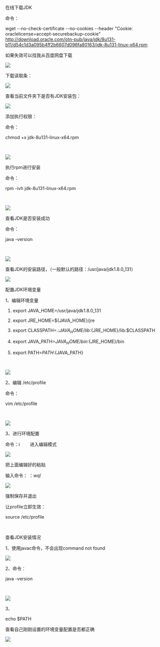 在线下载JDK

命令：

 wget --no-check-certificate --no-cookies --header "Cookie: oraclelicense=accept-securebackup-cookie" http://download.oracle.com/otn-pub/java/jdk/8u131-b11/d54c1d3a095b4ff2b6607d096fa80163/jdk-8u131-linux-x64.rpm



如果失效可以找我从百度网盘下载





![](D:/download/youdaonote-pull-master/data/Technology/Linux/images/BF4E505BC1554FB6A80D1A9708F01EBA20180603145437541.png)

下载读取条： 

![](D:/download/youdaonote-pull-master/data/Technology/Linux/images/89B67D8A88F14F959DA10F73F7176C6820180603145454527.png)

查看当前文件夹下是否有JDK安装包：

![](D:/download/youdaonote-pull-master/data/Technology/Linux/images/5E511EDF84324BC180DFAF6A6D0D705020180603145513739.png)

添加执行权限：

命令：

chmod +x jdk-8u131-linux-x64.rpm

 

![](D:/download/youdaonote-pull-master/data/Technology/Linux/images/2A1C7F7D6F624172A82C7659091271CB20180603145531358.png)

执行rpm进行安装

命令：

rpm -ivh jdk-8u131-linux-x64.rpm

 

![](D:/download/youdaonote-pull-master/data/Technology/Linux/images/6FB6F0C523B34090AFF27256E48D741B20180603145544258.png)

查看JDK是否安装成功

命令：

java -version

 

![](D:/download/youdaonote-pull-master/data/Technology/Linux/images/A7A3A61E2D7842C286F3A4853061BBF920180603145558249.png)

查看JDK的安装路径，（一般默认的路径：/usr/java/jdk1.8.0_131）

![](D:/download/youdaonote-pull-master/data/Technology/Linux/images/822F78D2E4234EF1BEAA623BF9A6650320180603145610505.png)

配置JDK环境变量

1、编辑环境变量

1. export JAVA_HOME=/usr/java/jdk1.8.0_131

1. export JRE_HOME=${JAVA_HOME}/jre

1. export CLASSPATH=.:${JAVA_HOME}/lib:${JRE_HOME}/lib:$CLASSPATH

1. export JAVA_PATH=${JAVA_HOME}/bin:${JRE_HOME}/bin 

1. export PATH=$PATH:${JAVA_PATH}

 

![](D:/download/youdaonote-pull-master/data/Technology/Linux/images/F746E82FE4C84B879DA04172071C00B72018060314563815.png)

2、编辑 /etc/profile

命令：

vim /etc/profile

 

![](D:/download/youdaonote-pull-master/data/Technology/Linux/images/2C99E7050B2E4804BBD1B17CC78048712018060314565268.png)

3、进行环境配置

命令：i        进入编辑模式

![](D:/download/youdaonote-pull-master/data/Technology/Linux/images/BE09F79872A94D16818EAE1B2C2309AF20180603145701984.png)

把上面编辑好的粘贴

输入命令： ：wq!

![](D:/download/youdaonote-pull-master/data/Technology/Linux/images/8AE3F8DD8DD240A9B906F13EDE5E9C6120180603145713384.png)

强制保存并退出

让profile立即生效：

source /etc/profile

 

查看JDK安装情况

1、使用javac命令，不会出现command not found

![](D:/download/youdaonote-pull-master/data/Technology/Linux/images/2374CB284FC04F91BAF9D931628E895420180603145736928.png)

2、命令：

java -version

 

![](D:/download/youdaonote-pull-master/data/Technology/Linux/images/86BE68953ECF41B09ABD31B5735407D720180603145747285.png)

3、 

echo $PATH

查看自己刚刚设置的环境变量配置是否都正确

![](D:/download/youdaonote-pull-master/data/Technology/Linux/images/27594F593BE94927B989A8358D96F77220180603145757435.png)

